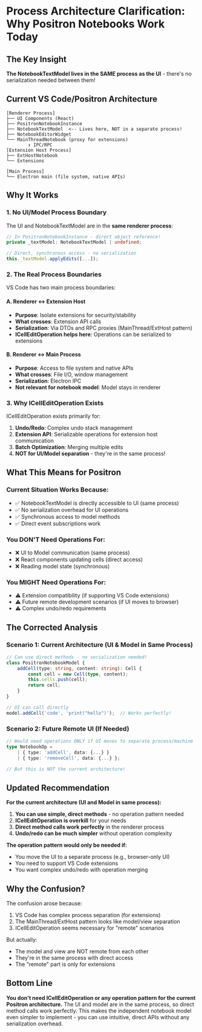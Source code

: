 # Process Architecture Clarification: Why Positron Notebooks Work Today

## The Key Insight

**The NotebookTextModel lives in the SAME process as the UI** - there's no serialization needed between them!

## Current VS Code/Positron Architecture

```
[Renderer Process]
├── UI Components (React)
├── PositronNotebookInstance
├── NotebookTextModel  <-- Lives here, NOT in a separate process!
├── NotebookEditorWidget
└── MainThreadNotebook (proxy for extensions)
        ↕️ IPC/RPC
[Extension Host Process]
├── ExtHostNotebook
└── Extensions

[Main Process]
└── Electron main (file system, native APIs)
```

## Why It Works

### 1. No UI/Model Process Boundary

The UI and NotebookTextModel are in the **same renderer process**:

```typescript
// In PositronNotebookInstance - direct object reference!
private _textModel: NotebookTextModel | undefined;

// Direct, synchronous access - no serialization
this._textModel.applyEdits([...]);  
```

### 2. The Real Process Boundaries

VS Code has two main process boundaries:

#### A. Renderer ↔ Extension Host
- **Purpose**: Isolate extensions for security/stability
- **What crosses**: Extension API calls
- **Serialization**: Via DTOs and RPC proxies (MainThread/ExtHost pattern)
- **ICellEditOperation helps here**: Operations can be serialized to extensions

#### B. Renderer ↔ Main Process
- **Purpose**: Access to file system and native APIs
- **What crosses**: File I/O, window management
- **Serialization**: Electron IPC
- **Not relevant for notebook model**: Model stays in renderer

### 3. Why ICellEditOperation Exists

ICellEditOperation exists primarily for:
1. **Undo/Redo**: Complex undo stack management
2. **Extension API**: Serializable operations for extension host communication
3. **Batch Optimization**: Merging multiple edits
4. **NOT for UI/Model separation** - they're in the same process!

## What This Means for Positron

### Current Situation Works Because:
- ✅ NotebookTextModel is directly accessible to UI (same process)
- ✅ No serialization overhead for UI operations
- ✅ Synchronous access to model methods
- ✅ Direct event subscriptions work

### You DON'T Need Operations For:
- ❌ UI to Model communication (same process)
- ❌ React components updating cells (direct access)
- ❌ Reading model state (synchronous)

### You MIGHT Need Operations For:
- ⚠️ Extension compatibility (if supporting VS Code extensions)
- ⚠️ Future remote development scenarios (if UI moves to browser)
- ⚠️ Complex undo/redo requirements

## The Corrected Analysis

### Scenario 1: Current Architecture (UI & Model in Same Process)
```typescript
// Can use direct methods - no serialization needed!
class PositronNotebookModel {
    addCell(type: string, content: string): Cell {
        const cell = new Cell(type, content);
        this.cells.push(cell);
        return cell;
    }
}

// UI can call directly
model.addCell('code', 'print("hello")');  // Works perfectly!
```

### Scenario 2: Future Remote UI (If Needed)
```typescript
// Would need operations ONLY if UI moves to separate process/machine
type NotebookOp = 
    | { type: 'addCell', data: {...} }
    | { type: 'removeCell', data: {...} };

// But this is NOT the current architecture!
```

## Updated Recommendation

**For the current architecture (UI and Model in same process):**

1. **You can use simple, direct methods** - no operation pattern needed
2. **ICellEditOperation is overkill** for your needs
3. **Direct method calls work perfectly** in the renderer process
4. **Undo/redo can be much simpler** without operation complexity

**The operation pattern would only be needed if:**
- You move the UI to a separate process (e.g., browser-only UI)
- You need to support VS Code extensions
- You want complex undo/redo with operation merging

## Why the Confusion?

The confusion arose because:
1. VS Code has complex process separation (for extensions)
2. The MainThread/ExtHost pattern looks like model/view separation
3. ICellEditOperation seems necessary for "remote" scenarios

But actually:
- The model and view are NOT remote from each other
- They're in the same process with direct access
- The "remote" part is only for extensions

## Bottom Line

**You don't need ICellEditOperation or any operation pattern for the current Positron architecture.** The UI and model are in the same process, so direct method calls work perfectly. This makes the independent notebook model even simpler to implement - you can use intuitive, direct APIs without any serialization overhead.
